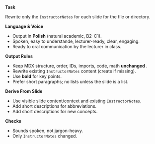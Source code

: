 **Task**

Rewrite only the `InstructorNotes` for each slide for the file or directory.

**Language & Voice**

* Output in **Polish** (natural academic, B2–C1).
* Spoken, easy to understande, lecturer-ready, clear, engaging.
* Ready to oral communication by the lecturer in class.

**Output Rules**

* Keep MDX structure, order, IDs, imports, code, math  **unchanged** .
* Rewrite existing `InstructorNotes` content (create if missing).
* Use **bold** for key points.
* Prefer short paragraphs; no lists unless the slide is a list.

**Derive From Slide**

* Use visible slide content/context and existing `InstructorNotes`.
* Add short descriptions for abbreviations.
* Add short descriptions for new concepts.

**Checks**

* Sounds spoken, not jargon-heavy.
* Only `InstructorNotes` changed.
